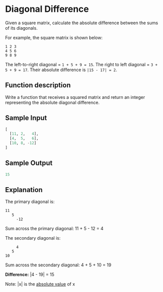 # Diagonal Difference

Given a square matrix, calculate the absolute difference between the sums of its diagonals.

For example, the square matrix  is shown below:

```
1 2 3
4 5 6
9 8 9
```  

The left-to-right diagonal = ```1 + 5 + 9 = 15```. The right to left diagonal = ```3 + 5 + 9 = 17```. Their absolute difference is ```|15 - 17| = 2```.

## Function description

Write a function that receives a squared matrix and return an integer representing the absolute diagonal difference.


## Sample Input
```python
[
  [11, 2,   4],
  [4,  5,   6],
  [10, 8, -12]
]
```

## Sample Output
```python
15
```

## Explanation

The primary diagonal is:
```
11
   5
     -12
````

Sum across the primary diagonal: 11 + 5 - 12 = 4

The secondary diagonal is:
```
     4
   5
10
````

Sum across the secondary diagonal: 4 + 5 + 10 = 19 

**Difference:** |4 - 19| = 15

Note: |x| is the [absolute value](https://www.mathsisfun.com/numbers/absolute-value.html) of x